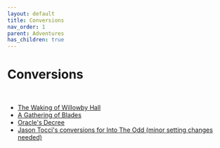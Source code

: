 ```yaml
---
layout: default
title: Conversions
nav_order: 1
parent: Adventures
has_children: true
---
```


# Conversions
<br>

- [The Waking of Willowby Hall](https://docs.google.com/document/d/1khj37-E-feGh4dwDDbBJPHvu0vpEbS7mCGa5OhLQlEA/edit)
- [A Gathering of Blades](https://docs.google.com/document/d/1HbO_K9ae7ifFcMg6sO2y0vOixl2KVwTvXxKqrev5g74/edit)
- [Oracle's Decree](https://docs.google.com/document/d/1kpMuf-ZFIBiPRjThx81BnhMPurU0Ry0cT43iH-RfafQ/)
- [Jason Tocci's conversions for Into The Odd (minor setting changes needed)](https://jasontocci.itch.io/agents-of-the-odd/devlog/180126/adapting-scenarios-for-agents-of-the-odd)
